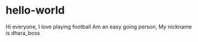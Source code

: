 # hello-world

Hi everyone, I love playing football
Am an easy going person, My nickname is dhara_boss
